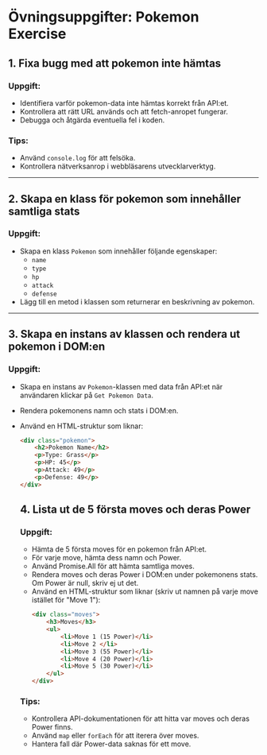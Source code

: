# Övningsuppgifter: Pokemon Exercise

## 1. Fixa bugg med att pokemon inte hämtas
### Uppgift:
- Identifiera varför pokemon-data inte hämtas korrekt från API:et.
- Kontrollera att rätt URL används och att fetch-anropet fungerar.
- Debugga och åtgärda eventuella fel i koden.

### Tips:
- Använd `console.log` för att felsöka.
- Kontrollera nätverksanrop i webbläsarens utvecklarverktyg.

---

## 2. Skapa en klass för pokemon som innehåller samtliga stats
### Uppgift:
- Skapa en klass `Pokemon` som innehåller följande egenskaper:
    - `name`
    - `type`
    - `hp`
    - `attack`
    - `defense`
- Lägg till en metod i klassen som returnerar en beskrivning av pokemon.

---

## 3. Skapa en instans av klassen och rendera ut pokemon i DOM:en
### Uppgift:
- Skapa en instans av `Pokemon`-klassen med data från API:et när användaren klickar på `Get Pokemon Data`.
- Rendera pokemonens namn och stats i DOM:en.
- Använd en HTML-struktur som liknar:
    ```html
    <div class="pokemon">
        <h2>Pokemon Name</h2>
        <p>Type: Grass</p>
        <p>HP: 45</p>
        <p>Attack: 49</p>
        <p>Defense: 49</p>
    </div>
    ```

    ## 4. Lista ut de 5 första moves och deras Power
    ### Uppgift:
    - Hämta de 5 första moves för en pokemon från API:et.
    - För varje move, hämta dess namn och Power.
    - Använd Promise.All för att hämta samtliga moves.
    - Rendera moves och deras Power i DOM:en under pokemonens stats. Om Power är null, skriv ej ut det.
    - Använd en HTML-struktur som liknar (skriv ut namnen på varje move istället för "Move 1"):
        ```html
        <div class="moves">
            <h3>Moves</h3>
            <ul>
                <li>Move 1 (15 Power)</li>
                <li>Move 2 </li>
                <li>Move 3 (55 Power)</li>
                <li>Move 4 (20 Power)</li>
                <li>Move 5 (30 Power)</li>
            </ul>
        </div>
        ```

    ### Tips:
    - Kontrollera API-dokumentationen för att hitta var moves och deras Power finns.
    - Använd `map` eller `forEach` för att iterera över moves.
    - Hantera fall där Power-data saknas för ett move.